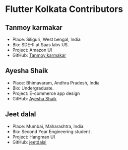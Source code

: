 # Flutter Kolkata Contributors

## Tanmoy karmakar

- Place: Siliguri, West bengal, India
- Bio: SDE-II at Saas labs US.
- Project: Amazon UI
- GitHub: [Tanmoy karmakar](https://github.com/tanmoy27112000)

## Ayesha Shaik

- Place: Bhimavaram, Andhra Pradesh, India
- Bio: Undergraduate.
- Project: E-commerce app design
- GitHub: [Ayesha Shaik](https://github.com/Ayeshashaik759)

## Jeet dalal
- Place: Mumbai, Maharashtra, India
- Bio: Second Year Engineering student .
- Project: Hangman UI
- GitHub: [jeetdalal](https://github.com/JeetDalal)

